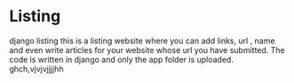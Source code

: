 # Listing
django listing
this is a listing website where you can add links, url , name and even write articles for your website whose url you have submitted. The code is written in django and only the app folder is uploaded. ghch,vjvjvjjjjhh
